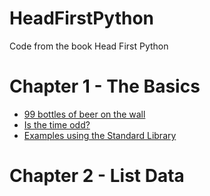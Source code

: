 # HeadFirstPython
Code from the book Head First Python

# Chapter 1 - The Basics
- <a href="https://github.com/beef-erikson/HeadFirstPython/tree/master/ch1/beersong.py">99 bottles of beer on the wall</a>
- <a href="https://github.com/beef-erikson/HeadFirstPython/tree/master/ch1/odd.py">Is the time odd?</a>
- <a href="https://github.com/beef-erikson/HeadFirstPython/tree/master/ch1/standard_library_examples.py">Examples using the Standard Library</a>

# Chapter 2 - List Data

